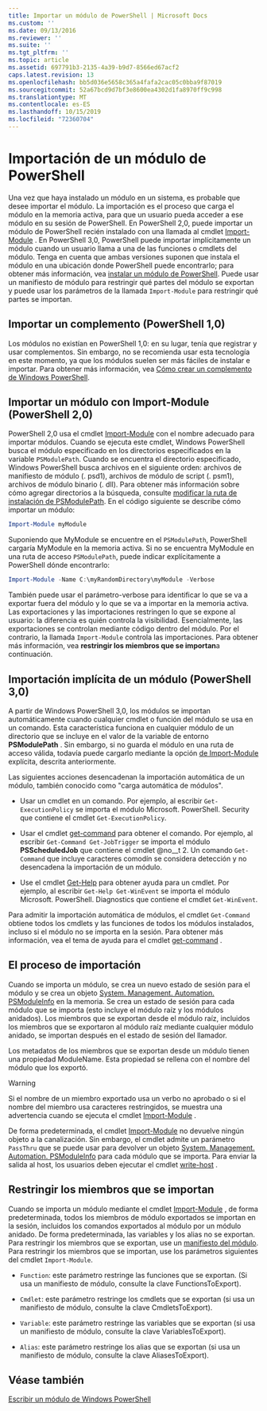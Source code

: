 ```yaml
---
title: Importar un módulo de PowerShell | Microsoft Docs
ms.custom: ''
ms.date: 09/13/2016
ms.reviewer: ''
ms.suite: ''
ms.tgt_pltfrm: ''
ms.topic: article
ms.assetid: 697791b3-2135-4a39-b9d7-8566ed67acf2
caps.latest.revision: 13
ms.openlocfilehash: bb5d036e5658c365a4fafa2cac05c0bba9f87019
ms.sourcegitcommit: 52a67bcd9d7bf3e8600ea4302d1fa8970ff9c998
ms.translationtype: MT
ms.contentlocale: es-ES
ms.lasthandoff: 10/15/2019
ms.locfileid: "72360704"
---
```

# <a name="importing-a-powershell-module"></a>Importación de un módulo de PowerShell

Una vez que haya instalado un módulo en un sistema, es probable que desee importar el módulo. La importación es el proceso que carga el módulo en la memoria activa, para que un usuario pueda acceder a ese módulo en su sesión de PowerShell. En PowerShell 2,0, puede importar un módulo de PowerShell recién instalado con una llamada al cmdlet [Import-Module](/powershell/module/Microsoft.PowerShell.Core/Import-Module) . En PowerShell 3,0, PowerShell puede importar implícitamente un módulo cuando un usuario llama a una de las funciones o cmdlets del módulo. Tenga en cuenta que ambas versiones suponen que instala el módulo en una ubicación donde PowerShell puede encontrarlo; para obtener más información, vea [instalar un módulo de PowerShell](./installing-a-powershell-module.md). Puede usar un manifiesto de módulo para restringir qué partes del módulo se exportan y puede usar los parámetros de la llamada `Import-Module` para restringir qué partes se importan.

## <a name="importing-a-snap-in-powershell-10"></a>Importar un complemento (PowerShell 1,0)

Los módulos no existían en PowerShell 1,0: en su lugar, tenía que registrar y usar complementos. Sin embargo, no se recomienda usar esta tecnología en este momento, ya que los módulos suelen ser más fáciles de instalar e importar. Para obtener más información, vea [Cómo crear un complemento de Windows PowerShell](../cmdlet/how-to-create-a-windows-powershell-snap-in.md).

## <a name="importing-a-module-with-import-module-powershell-20"></a>Importar un módulo con Import-Module (PowerShell 2,0)

PowerShell 2,0 usa el cmdlet [Import-Module](/powershell/module/Microsoft.PowerShell.Core/Import-Module) con el nombre adecuado para importar módulos. Cuando se ejecuta este cmdlet, Windows PowerShell busca el módulo especificado en los directorios especificados en la variable `PSModulePath`. Cuando se encuentra el directorio especificado, Windows PowerShell busca archivos en el siguiente orden: archivos de manifiesto de módulo (. psd1), archivos de módulo de script (. psm1), archivos de módulo binario (. dll). Para obtener más información sobre cómo agregar directorios a la búsqueda, consulte [modificar la ruta de instalación de PSModulePath](./modifying-the-psmodulepath-installation-path.md). En el código siguiente se describe cómo importar un módulo:

```powershell
Import-Module myModule
```

Suponiendo que MyModule se encuentre en el `PSModulePath`, PowerShell cargaría MyModule en la memoria activa. Si no se encuentra MyModule en una ruta de acceso `PSModulePath`, puede indicar explícitamente a PowerShell dónde encontrarlo:

```powershell
Import-Module -Name C:\myRandomDirectory\myModule -Verbose
```

También puede usar el parámetro-verbose para identificar lo que se va a exportar fuera del módulo y lo que se va a importar en la memoria activa. Las exportaciones y las importaciones restringen lo que se expone al usuario: la diferencia es quién controla la visibilidad. Esencialmente, las exportaciones se controlan mediante código dentro del módulo. Por el contrario, la llamada `Import-Module` controla las importaciones. Para obtener más información, vea **restringir los miembros que se importan**a continuación.

## <a name="implicitly-importing-a-module-powershell-30"></a>Importación implícita de un módulo (PowerShell 3,0)

A partir de Windows PowerShell 3,0, los módulos se importan automáticamente cuando cualquier cmdlet o función del módulo se usa en un comando. Esta característica funciona en cualquier módulo de un directorio que se incluye en el valor de la variable de entorno **PSModulePath** . Sin embargo, si no guarda el módulo en una ruta de acceso válida, todavía puede cargarlo mediante la opción [de Import-Module](/powershell/module/Microsoft.PowerShell.Core/Import-Module) explícita, descrita anteriormente.

Las siguientes acciones desencadenan la importación automática de un módulo, también conocido como "carga automática de módulos".

- Usar un cmdlet en un comando. Por ejemplo, al escribir `Get-ExecutionPolicy` se importa el módulo Microsoft. PowerShell. Security que contiene el cmdlet `Get-ExecutionPolicy`.

- Usar el cmdlet [get-command](/powershell/module/Microsoft.PowerShell.Core/Get-Command) para obtener el comando.  Por ejemplo, al escribir `Get-Command Get-JobTrigger` se importa el módulo **PSScheduledJob** que contiene el cmdlet @no__t 2. Un comando `Get-Command` que incluye caracteres comodín se considera detección y no desencadena la importación de un módulo.

- Use el cmdlet [Get-Help](/powershell/module/Microsoft.PowerShell.Core/Get-Help) para obtener ayuda para un cmdlet. Por ejemplo, al escribir `Get-Help Get-WinEvent` se importa el módulo Microsoft. PowerShell. Diagnostics que contiene el cmdlet `Get-WinEvent`.

Para admitir la importación automática de módulos, el cmdlet `Get-Command` obtiene todos los cmdlets y las funciones de todos los módulos instalados, incluso si el módulo no se importa en la sesión. Para obtener más información, vea el tema de ayuda para el cmdlet [get-command](/powershell/module/Microsoft.PowerShell.Core/Get-Command) .

## <a name="the-importing-process"></a>El proceso de importación

Cuando se importa un módulo, se crea un nuevo estado de sesión para el módulo y se crea un objeto [System. Management. Automation. PSModuleInfo](/dotnet/api/System.Management.Automation.PSModuleInfo) en la memoria. Se crea un estado de sesión para cada módulo que se importa (esto incluye el módulo raíz y los módulos anidados). Los miembros que se exportan desde el módulo raíz, incluidos los miembros que se exportaron al módulo raíz mediante cualquier módulo anidado, se importan después en el estado de sesión del llamador.

Los metadatos de los miembros que se exportan desde un módulo tienen una propiedad ModuleName. Esta propiedad se rellena con el nombre del módulo que los exportó.

> [!WARNING]
> Si el nombre de un miembro exportado usa un verbo no aprobado o si el nombre del miembro usa caracteres restringidos, se muestra una advertencia cuando se ejecuta el cmdlet [Import-Module](/powershell/module/Microsoft.PowerShell.Core/Import-Module) .

De forma predeterminada, el cmdlet [Import-Module](/powershell/module/Microsoft.PowerShell.Core/Import-Module) no devuelve ningún objeto a la canalización. Sin embargo, el cmdlet admite un parámetro `PassThru` que se puede usar para devolver un objeto [System. Management. Automation. PSModuleInfo](/dotnet/api/System.Management.Automation.PSModuleInfo) para cada módulo que se importa. Para enviar la salida al host, los usuarios deben ejecutar el cmdlet [write-host](/powershell/module/Microsoft.PowerShell.Utility/Write-Host) .

## <a name="restricting--the-members-that-are-imported"></a>Restringir los miembros que se importan

Cuando se importa un módulo mediante el cmdlet [Import-Module](/powershell/module/Microsoft.PowerShell.Core/Import-Module) , de forma predeterminada, todos los miembros de módulo exportados se importan en la sesión, incluidos los comandos exportados al módulo por un módulo anidado. De forma predeterminada, las variables y los alias no se exportan. Para restringir los miembros que se exportan, use un [manifiesto del módulo](./how-to-write-a-powershell-module-manifest.md). Para restringir los miembros que se importan, use los parámetros siguientes del cmdlet `Import-Module`.

- `Function`: este parámetro restringe las funciones que se exportan. (Si usa un manifiesto de módulo, consulte la clave FunctionsToExport).

- `Cmdlet`: este parámetro restringe los cmdlets que se exportan (si usa un manifiesto de módulo, consulte la clave CmdletsToExport).

- `Variable`: este parámetro restringe las variables que se exportan (si usa un manifiesto de módulo, consulte la clave VariablesToExport).

- `Alias`: este parámetro restringe los alias que se exportan (si usa un manifiesto de módulo, consulte la clave AliasesToExport).

## <a name="see-also"></a>Véase también

[Escribir un módulo de Windows PowerShell](./writing-a-windows-powershell-module.md)
